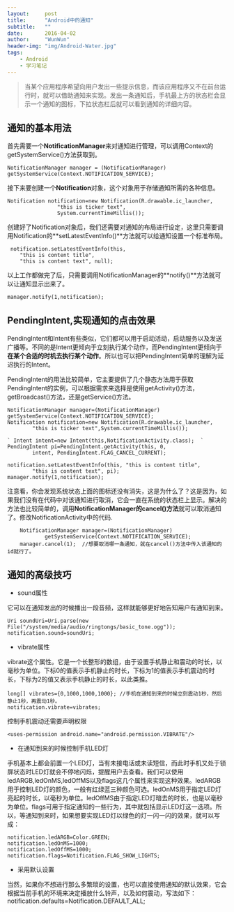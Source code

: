```yaml
---
layout:     post
title:      "Android中的通知"
subtitle:   ""
date:       2016-04-02
author:     "WunWun"
header-img: "img/Android-Water.jpg"
tags:
    - Android
    - 学习笔记
---
```


> 当某个应用程序希望向用户发出一些提示信息，而该应用程序又不在前台运行时，就可以借助通知来实现。发出一条通知后，手机最上方的状态栏会显示一个通知的图标，下拉状态栏后就可以看到通知的详细内容。

## 通知的基本用法

首先需要一个**NotificationManager**来对通知进行管理，可以调用Context的getSystemService()方法获取到。

	NotificationManager manager = (NotificationManager) getSystemService(Context.NOTIFICATION_SERVICE); 

接下来要创建一个**Notification**对象，这个对象用于存储通知所需的各种信息。

	Notification notification=new Notification(R.drawable.ic_launcher, 
                    "this is ticker text",
                    System.currentTimeMillis()); 

创建好了Notification对象后，我们还需要对通知的布局进行设定，这里只需要调用Notification的**setLatestEventInfo()**方法就可以给通知设置一个标准布局。

	 notification.setLatestEventInfo(this, 
	 	"this is content title", 
        "this is content text", null); 

以上工作都做完了后，只需要调用NotificationManager的**notify()**方法就可以让通知显示出来了。

	manager.notify(1,notification); 

## PendingIntent,实现通知的点击效果

PendingIntent和Intent有些类似，它们都可以用于启动活动，启动服务以及发送广播等。不同的是Intent更倾向于立刻执行某个动作，而PendingIntent更倾向于**在某个合适的时机去执行某个动作**。所以也可以把PendingIntent简单的理解为延迟执行的Intent。

PendingIntent的用法比较简单，它主要提供了几个静态方法用于获取PendingIntent的实例，可以根据需求来选择是使用getActivity()方法，getBroadcast()方法，还是getService()方法。

    NotificationManager manager=(NotificationManager) getSystemService(Context.NOTIFICATION_SERVICE);  
    Notification notification=new Notification(R.drawable.ic_launcher,  
            "this is ticker text",System.currentTimeMillis());  
      
    ` Intent intent=new Intent(this,NotificationActivity.class);  `
    PendingIntent pi=PendingIntent.getActivity(this, 0,  
            intent, PendingIntent.FLAG_CANCEL_CURRENT);  
      
    notification.setLatestEventInfo(this, "this is content title",  
            "this is content text", pi);  
    manager.notify(1,notification);  

注意看，你会发现系统状态上面的图标还没有消失，这是为什么了？这是因为，如果我们没有在代码中对该通知进行取消，它会一直在系统的状态栏上显示。解决的方法也比较简单的，调用**NotificationManager的cancel()方法**就可以取消通知了。修改NotificationActivity中的代码.

        NotificationManager manager=(NotificationManager)   
                getSystemService(Context.NOTIFICATION_SERVICE);  
        manager.cancel(1);  //想要取消哪一条通知，就在cancel()方法中传入该通知的id就行了。 

## 通知的高级技巧

- sound属性

它可以在通知发出的时候播出一段音频，这样就能够更好地告知用户有通知到来。

	Uri soundUri=Uri.parse(new File("/system/media/audio/ringtongs/basic_tone.ogg"));
	notification.sound=soundUri;

- vibrate属性

vibrate这个属性。它是一个长整形的数组，由于设置手机静止和震动的时长，以毫秒为单位。下标0的值表示手机静止的时长，下标为1的值表示手机震动的时长，下标为2的值又表示手机静止的时长，以此类推。

	long[] vibrates={0,1000,1000,1000}; //手机在通知到来的时候立刻震动1秒，然后静止1秒，再震动1秒。
	notification.vibrate=vibrates;

控制手机震动还需要声明权限

	<uses-permission android.name="android.permission.VIBRATE"/>

- 在通知到来的时候控制手机LED灯

手机基本上都会前置一个LED灯，当有未接电话或未读短信，而此时手机又处于锁屏状态时LED灯就会不停地闪烁，提醒用户去查看。我们可以使用ledARGB,ledOnMS,ledOffMS以及flags这几个属性来实现这种效果。ledARGB用于控制LED灯的颜色，一般有红绿蓝三种颜色可选。ledOnMS用于指定LED灯亮起的时长，以毫秒为单位。ledOffMS由于指定LED灯暗去的时长，也是以毫秒为单位。flags可用于指定通知的一些行为，其中就包括显示LED灯这一选项。所以，等通知到来时，如果想要实现LED灯以绿色的灯一闪一闪的效果，就可以写成：

	notification.ledARGB=Color.GREEN;
	notification.ledOnMS=1000;
	notification.ledOffMS=1000;
	notification.flags=Notification.FLAG_SHOW_LIGHTS;

- 采用默认设置

当然，如果你不想进行那么多繁琐的设置，也可以直接使用通知的默认效果，它会根据当前手机的环境来决定播放什么铃声，以及如何震动，写法如下：
	notification.defaults=Notification.DEFAULT_ALL;